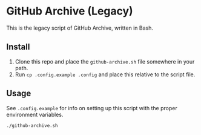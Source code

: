 # GitHub Archive (Legacy)

This is the legacy script of GitHub Archive, written in Bash.

## Install

1. Clone this repo and place the `github-archive.sh` file somewhere in your path.
1. Run `cp .config.example .config` and place this relative to the script file.

## Usage

See `.config.example` for info on setting up this script with the proper environment variables.

```bash
./github-archive.sh
```
